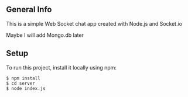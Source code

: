## General Info
This is a simple Web Socket chat app created with Node.js and Socket.io

Maybe I will add Mongo.db later


## Setup
To run this project, install it locally using npm:

```
$ npm install
$ cd server
$ node index.js
```
